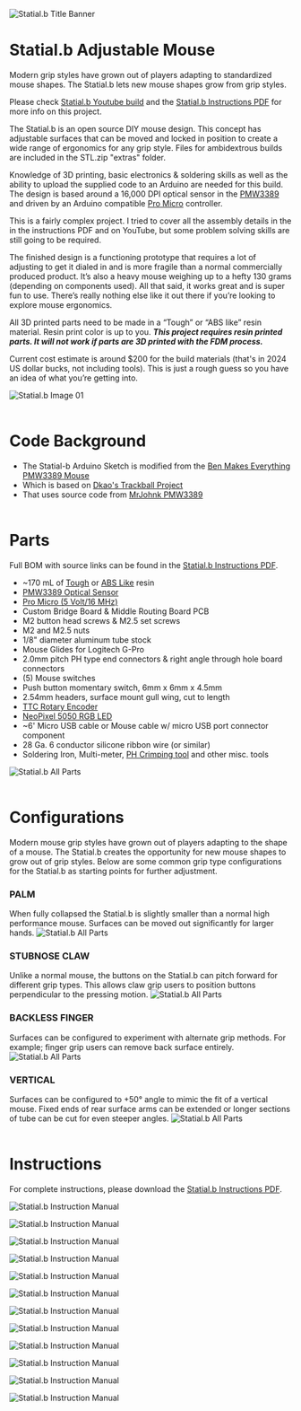 ![Statial.b Title Banner](img/banner.png)

# Statial.b Adjustable Mouse
Modern grip styles have grown out of players adapting to standardized mouse shapes. The Statial.b lets new mouse shapes grow from grip styles.

Please check [Statial.b Youtube build](youtube) and the [Statial.b Instructions PDF](statial-b_instructions_v01-00.pdf) for more info on this project.

The Statial.b is an open source DIY mouse design. This concept has adjustable surfaces that can be moved and locked in position to create a wide range of ergonomics for any grip style. Files for ambidextrous builds are included in the STL.zip "extras" folder.

Knowledge of 3D printing, basic electronics & soldering skills as well as the ability to upload the supplied code to an Arduino are needed for this build. The design is based around a 16,000 DPI optical sensor in the [PMW3389](https://www.tindie.com/products/citizenjoe/pmw3389-motion-sensor/) and driven by an Arduino compatible [Pro Micro](https://deskthority.net/wiki/Arduino_Pro_Micro) controller.

This is a fairly complex project. I tried to cover all the assembly details in the in the instructions PDF and on YouTube, but some problem solving skills are still going to be required.

The finished design is a functioning prototype that requires a lot of adjusting to get it dialed in and is more fragile than a normal commercially produced product. It’s also a heavy mouse weighing up to a hefty 130 grams (depending on components used). All that said, it works great and is super fun to use. There’s really nothing else like it out there if you’re looking to explore mouse ergonomics.

All 3D printed parts need to be made in a “Tough” or “ABS like” resin material. Resin print color is up to you. ***This project requires resin printed parts. 
It will not work if parts are 3D printed with the FDM process.***

Current cost estimate is around $200 for the build materials (that's in 2024 US dollar bucks, not including tools). This is just a rough guess so you have an idea of what you’re getting into.

![Statial.b Image 01](img/orthos.png)
<br/><br/>

# Code Background
* The Statial-b Arduino Sketch is modified from the [Ben Makes Everything PMW3389 Mouse](https://github.com/BenMakesEverything/PMW3389_Mouse)
* Which is based on [Dkao's Trackball Project](https://github.com/dkao/Kensington_Expert_Mouse_PMW3389_Arduino)
* That uses source code from [MrJohnk PMW3389](https://github.com/mrjohnk/PMW3389DM)
<br/><br/>

# Parts
Full BOM with source links can be found in the [Statial.b Instructions PDF](statial-b_instructions_v01-00.pdf).

* ~170 mL of [Tough](https://formlabs.com/store/materials/tough-2000-resin/) or [ABS Like](https://store.anycubic.com/products/abs-like-resin-pro-2) resin
* [PMW3389 Optical Sensor](https://www.tindie.com/products/citizenjoe/pmw3389-motion-sensor/)
* [Pro Micro (5 Volt/16 MHz)](https://deskthority.net/wiki/Arduino_Pro_Micro)
* Custom Bridge Board & Middle Routing Board PCB
* M2 button head screws & M2.5 set screws
* M2 and M2.5 nuts
* 1/8" diameter aluminum tube stock
* Mouse Glides for Logitech G-Pro
* 2.0mm pitch PH type end connectors & right angle through hole board connectors
* (5) Mouse switches
* Push button momentary switch, 6mm x 6mm x 4.5mm
* 2.54mm headers, surface mount gull wing, cut to length
* [TTC Rotary Encoder](https://a.co/d/5zIg8kU)
* [NeoPixel 5050 RGB LED](https://www.adafruit.com/product/1655)
* ~6' Micro USB cable or Mouse cable w/ micro USB port connector component 
* 28 Ga. 6 conductor silicone ribbon wire (or similar)
* Soldering Iron, Multi-meter, [PH Crimping tool](https://a.co/d/hdylA0W) and other misc. tools

![Statial.b All Parts](img/statial-b_allparts.JPG)
<br/><br/>

# Configurations
Modern mouse grip styles have grown out of players adapting to the shape of a mouse. The Statial.b creates the opportunity for new mouse shapes to grow out of grip styles. Below are some common grip type configurations for the Statial.b as starting points for further adjustment. 

### PALM
When fully collapsed the Statial.b is slightly smaller than a normal high performance mouse. Surfaces can be moved out significantly for larger hands.
![Statial.b All Parts](img/statial-b_allparts.JPG)

### STUBNOSE CLAW
Unlike a normal mouse, the buttons on the Statial.b can pitch forward for different grip types. This allows claw grip users to position buttons perpendicular to the pressing motion.
![Statial.b All Parts](img/statial-b_allparts.JPG)

### BACKLESS FINGER
Surfaces can be configured to experiment with alternate grip methods. For example; finger grip users can remove back surface entirely.
![Statial.b All Parts](img/statial-b_allparts.JPG)

### VERTICAL
Surfaces can be configured to +50° angle to mimic the fit of a vertical mouse. Fixed ends of rear surface arms can be extended or longer sections of tube can be cut for even steeper angles. 
![Statial.b All Parts](img/statial-b_allparts.JPG)
<br/><br/>

# Instructions
For complete instructions, please download the [Statial.b Instructions PDF](https://github.com/PyottDesign/Statial-b/statial-b_instructions_v01-00.pdf).

![Statial.b Instruction Manual](img/statial-b_inst_07.png)

![Statial.b Instruction Manual](img/statial-b_inst_08.png)

![Statial.b Instruction Manual](img/statial-b_inst_10.png)

![Statial.b Instruction Manual](img/statial-b_inst_12.png)

![Statial.b Instruction Manual](img/statial-b_inst_13.png)

![Statial.b Instruction Manual](img/statial-b_inst_14.png)

![Statial.b Instruction Manual](img/statial-b_inst_15.png)

![Statial.b Instruction Manual](img/statial-b_inst_16.png)

![Statial.b Instruction Manual](img/statial-b_inst_17.png)

![Statial.b Instruction Manual](img/statial-b_inst_18.png)

![Statial.b Instruction Manual](img/statial-b_inst_21.png)

![Statial.b Instruction Manual](img/statial-b_inst_22.png)